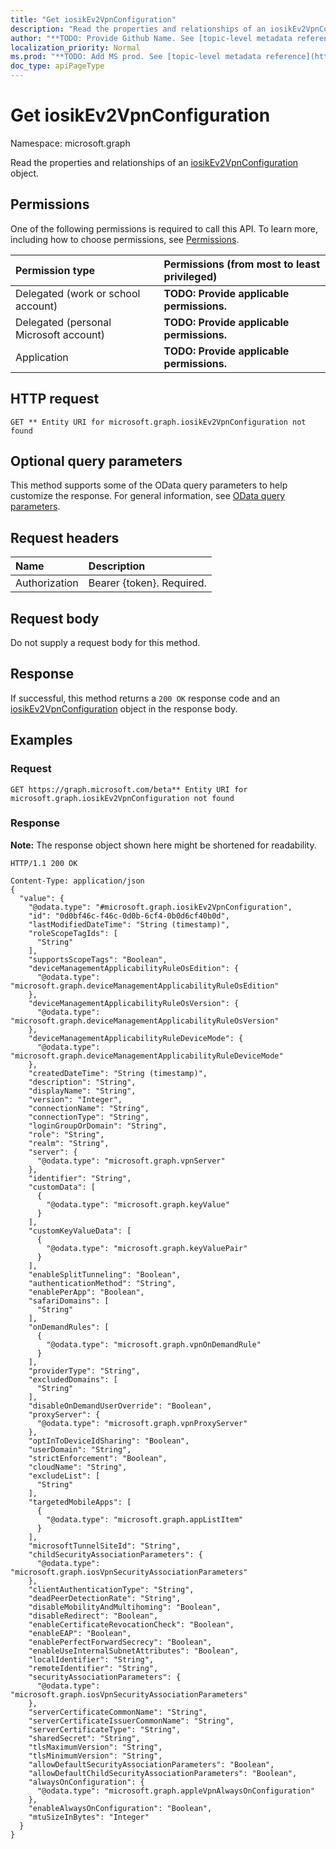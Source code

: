 ```yaml
---
title: "Get iosikEv2VpnConfiguration"
description: "Read the properties and relationships of an iosikEv2VpnConfiguration object."
author: "**TODO: Provide Github Name. See [topic-level metadata reference](https://msgo.azurewebsites.net/add/document/guidelines/metadata.html#topic-level-metadata)**"
localization_priority: Normal
ms.prod: "**TODO: Add MS prod. See [topic-level metadata reference](https://msgo.azurewebsites.net/add/document/guidelines/metadata.html#topic-level-metadata)**"
doc_type: apiPageType
---
```


# Get iosikEv2VpnConfiguration
Namespace: microsoft.graph

Read the properties and relationships of an [iosikEv2VpnConfiguration](../resources/iosikev2vpnconfiguration.md) object.

## Permissions
One of the following permissions is required to call this API. To learn more, including how to choose permissions, see [Permissions](/graph/permissions-reference).

|Permission type|Permissions (from most to least privileged)|
|:---|:---|
|Delegated (work or school account)|**TODO: Provide applicable permissions.**|
|Delegated (personal Microsoft account)|**TODO: Provide applicable permissions.**|
|Application|**TODO: Provide applicable permissions.**|

## HTTP request

<!-- {
  "blockType": "ignored"
}
-->
``` http
GET ** Entity URI for microsoft.graph.iosikEv2VpnConfiguration not found
```

## Optional query parameters
This method supports some of the OData query parameters to help customize the response. For general information, see [OData query parameters](/graph/query-parameters).

## Request headers
|Name|Description|
|:---|:---|
|Authorization|Bearer {token}. Required.|

## Request body
Do not supply a request body for this method.

## Response

If successful, this method returns a `200 OK` response code and an [iosikEv2VpnConfiguration](../resources/iosikev2vpnconfiguration.md) object in the response body.

## Examples

### Request
<!-- {
  "blockType": "request",
  "name": "get_iosikev2vpnconfiguration"
}
-->
``` http
GET https://graph.microsoft.com/beta** Entity URI for microsoft.graph.iosikEv2VpnConfiguration not found
```


### Response
**Note:** The response object shown here might be shortened for readability.
<!-- {
  "blockType": "response",
  "truncated": true,
  "@odata.type": "microsoft.graph.iosikEv2VpnConfiguration"
}
-->
``` http
HTTP/1.1 200 OK

Content-Type: application/json
{
  "value": {
    "@odata.type": "#microsoft.graph.iosikEv2VpnConfiguration",
    "id": "0d0bf46c-f46c-0d0b-6cf4-0b0d6cf40b0d",
    "lastModifiedDateTime": "String (timestamp)",
    "roleScopeTagIds": [
      "String"
    ],
    "supportsScopeTags": "Boolean",
    "deviceManagementApplicabilityRuleOsEdition": {
      "@odata.type": "microsoft.graph.deviceManagementApplicabilityRuleOsEdition"
    },
    "deviceManagementApplicabilityRuleOsVersion": {
      "@odata.type": "microsoft.graph.deviceManagementApplicabilityRuleOsVersion"
    },
    "deviceManagementApplicabilityRuleDeviceMode": {
      "@odata.type": "microsoft.graph.deviceManagementApplicabilityRuleDeviceMode"
    },
    "createdDateTime": "String (timestamp)",
    "description": "String",
    "displayName": "String",
    "version": "Integer",
    "connectionName": "String",
    "connectionType": "String",
    "loginGroupOrDomain": "String",
    "role": "String",
    "realm": "String",
    "server": {
      "@odata.type": "microsoft.graph.vpnServer"
    },
    "identifier": "String",
    "customData": [
      {
        "@odata.type": "microsoft.graph.keyValue"
      }
    ],
    "customKeyValueData": [
      {
        "@odata.type": "microsoft.graph.keyValuePair"
      }
    ],
    "enableSplitTunneling": "Boolean",
    "authenticationMethod": "String",
    "enablePerApp": "Boolean",
    "safariDomains": [
      "String"
    ],
    "onDemandRules": [
      {
        "@odata.type": "microsoft.graph.vpnOnDemandRule"
      }
    ],
    "providerType": "String",
    "excludedDomains": [
      "String"
    ],
    "disableOnDemandUserOverride": "Boolean",
    "proxyServer": {
      "@odata.type": "microsoft.graph.vpnProxyServer"
    },
    "optInToDeviceIdSharing": "Boolean",
    "userDomain": "String",
    "strictEnforcement": "Boolean",
    "cloudName": "String",
    "excludeList": [
      "String"
    ],
    "targetedMobileApps": [
      {
        "@odata.type": "microsoft.graph.appListItem"
      }
    ],
    "microsoftTunnelSiteId": "String",
    "childSecurityAssociationParameters": {
      "@odata.type": "microsoft.graph.iosVpnSecurityAssociationParameters"
    },
    "clientAuthenticationType": "String",
    "deadPeerDetectionRate": "String",
    "disableMobilityAndMultihoming": "Boolean",
    "disableRedirect": "Boolean",
    "enableCertificateRevocationCheck": "Boolean",
    "enableEAP": "Boolean",
    "enablePerfectForwardSecrecy": "Boolean",
    "enableUseInternalSubnetAttributes": "Boolean",
    "localIdentifier": "String",
    "remoteIdentifier": "String",
    "securityAssociationParameters": {
      "@odata.type": "microsoft.graph.iosVpnSecurityAssociationParameters"
    },
    "serverCertificateCommonName": "String",
    "serverCertificateIssuerCommonName": "String",
    "serverCertificateType": "String",
    "sharedSecret": "String",
    "tlsMaximumVersion": "String",
    "tlsMinimumVersion": "String",
    "allowDefaultSecurityAssociationParameters": "Boolean",
    "allowDefaultChildSecurityAssociationParameters": "Boolean",
    "alwaysOnConfiguration": {
      "@odata.type": "microsoft.graph.appleVpnAlwaysOnConfiguration"
    },
    "enableAlwaysOnConfiguration": "Boolean",
    "mtuSizeInBytes": "Integer"
  }
}
```

